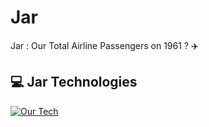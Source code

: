 # Jar
Jar : Our Total Airline Passengers on 1961 ? :airplane:

## 💻 Jar Technologies
[![Our Tech](https://skillicons.dev/icons?i=python)](https://skillicons.dev)